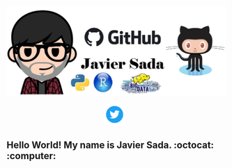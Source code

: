 ![alt text](https://github.com/JavierSada/JavierSada/blob/main/pics/JS12.jpg)

<p align='center'>
<a href="https://twitter.com/jjavier_sada"><img height="50" src="https://github.com/JavierSada/JavierSada/blob/main/pics/Twitter.png"></a>&nbsp;&nbsp;


<h2 align="left">Hello World! My name is Javier Sada. :octocat: :computer:</h2> 

<!--
**JavierSada/JavierSada** is a ✨ _special_ ✨ repository because its `README.md` (this file) appears on your GitHub profile.

Here are some ideas to get you started:

- 🔭 I’m currently working on ...
- 🌱 I’m currently learning ...
- 👯 I’m looking to collaborate on ...
- 🤔 I’m looking for help with ...
- 💬 Ask me about ...
- 📫 How to reach me: ...
- 😄 Pronouns: ...
- ⚡ Fun fact: ...
-->



